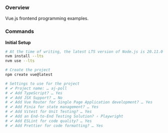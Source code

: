 ### Overview

Vue.js frontend programming examples.

### Commands

**Initial Setup**

```bash
# At the time of writing, the latest LTS version of Node.js is 20.11.0
nvm install --lts
nvm use --lts

# Create the project
npm create vue@latest

# Settings to use for the project
# ✔ Project name: … aj-poll
# ✔ Add TypeScript? … Yes
# ✔ Add JSX Support? … No
# ✔ Add Vue Router for Single Page Application development? … Yes
# ✔ Add Pinia for state management? … Yes
# ✔ Add Vitest for Unit Testing? … Yes
# ✔ Add an End-to-End Testing Solution? › Playwright
# ✔ Add ESLint for code quality? … Yes
# ✔ Add Prettier for code formatting? … Yes
```
